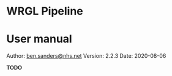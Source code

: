 ﻿# WRGL Pipeline
# User manual
Author: ben.sanders@nhs.net
Version: 2.2.3
Date: 2020-08-06

**TODO**